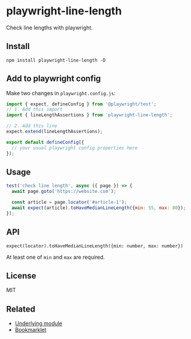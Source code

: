 # playwright-line-length

Check line lengths with playwright.

## Install

```
npm install playwright-line-length -D
```

## Add to playwright config

Make two changes in `playwright.config.js`:

```js
import { expect, defineConfig } from '@playwright/test';
// 1. Add this import
import { lineLengthAssertions } from 'playwright-line-length';

// 2. Add this line
expect.extend(lineLengthAssertions);

export default defineConfig({
  // your usual playwright config properties here
});
```

## Usage

```js
test('check line length', async ({ page }) => {
  await page.goto('https://website.com');

  const article = page.locator('#article-1');
  await expect(article).toHaveMedianLineLength({min: 55, max: 80});
});
```

## API

`expect(locator).toHaveMedianLineLength({min: number, max: number})`

At least one of `min` and `max` are required.

## License

MIT

## Related

- [Underlying module](https://gitlab.com/psalaets/element-line-length)
- [Bookmarklet](https://psalaets.github.io/line-length/)
